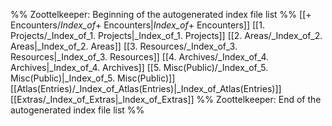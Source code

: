 %% Zoottelkeeper: Beginning of the autogenerated index file list  %%
 [[+ Encounters/_Index_of_+ Encounters|_Index_of_+ Encounters]]
 [[1. Projects/_Index_of_1. Projects|_Index_of_1. Projects]]
 [[2. Areas/_Index_of_2. Areas|_Index_of_2. Areas]]
 [[3. Resources/_Index_of_3. Resources|_Index_of_3. Resources]]
 [[4. Archives/_Index_of_4. Archives|_Index_of_4. Archives]]
 [[5. Misc(Public)/_Index_of_5. Misc(Public)|_Index_of_5. Misc(Public)]]
 [[Atlas(Entries)/_Index_of_Atlas(Entries)|_Index_of_Atlas(Entries)]]
 [[Extras/_Index_of_Extras|_Index_of_Extras]]
%% Zoottelkeeper: End of the autogenerated index file list  %%

